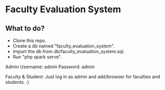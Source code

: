 # Faculty Evaluation System

## What to do?

- Clone this repo.
- Create a db named "faculty_evaluation_system".
- Import the db from db/faculty_evaluation_system.sql.
- Run "php spark serve".

Admin
Username: admin
Password: admin

Faculty & Student: Just log in as admin and add/browser for faculties and students. :)

